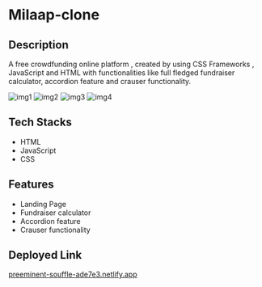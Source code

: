 # Milaap-clone


## Description 
A free crowdfunding online platform , created by using CSS Frameworks , JavaScript  and HTML with functionalities like full fledged fundraiser calculator, 
accordion feature and crauser functionality.



<img src="https://i.postimg.cc/bN2w1gVj/Screenshot-7624.png" alt="img1">
<img src="https://i.postimg.cc/PqMxPq3p/Screenshot-7625.png" alt="img2">
<img src="https://i.postimg.cc/s2pMRmCr/Screenshot-7626.png" alt="img3">
<img src="https://i.postimg.cc/T1P1gXLd/Screenshot-7627.png" alt="img4">


## Tech Stacks
- HTML
- JavaScript
- CSS


## Features
- Landing Page
- Fundraiser calculator
- Accordion feature
- Crauser functionality


## Deployed Link
<a href="https://preeminent-souffle-ade7e3.netlify.app/index.html">preeminent-souffle-ade7e3.netlify.app</a>

